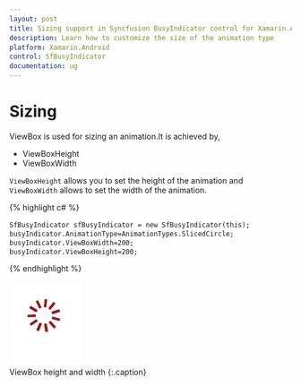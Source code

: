 ```yaml
---
layout: post
title: Sizing support in Syncfusion BusyIndicator control for Xamarin.Android
description: Learn how to customize the size of the animation type
platform: Xamarin.Android
control: SfBusyIndicator
documentation: ug
---
```


# Sizing

ViewBox is used for sizing an animation.It is achieved by,

* ViewBoxHeight
* ViewBoxWidth

`ViewBoxHeight` allows you to set the height of the animation and `ViewBoxWidth` allows to set the width of the animation.

{% highlight c# %}

	SfBusyIndicator sfBusyIndicator = new SfBusyIndicator(this);
	busyIndicator.AnimationType=AnimationTypes.SlicedCircle;
	busyIndicator.ViewBoxWidth=200;
	busyIndicator.ViewBoxHeight=200;
	
{% endhighlight %}

![](images/Sizing_img1.png)                                                                              

ViewBox height and width
{:.caption}
